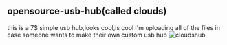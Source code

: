 ## opensource-usb-hub(called clouds)
this is a 7$ simple usb hub,looks cool,is cool
i'm uploading all of the files in case someone wants to make their own custom usb hub
![cloudshub](https://github.com/blue-clouds4/clouds-hub/assets/161261326/7cbbec84-1fd4-497b-8807-40486bd21e46)
